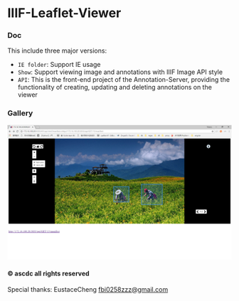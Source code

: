 # IIIF-Leaflet-Viewer

### Doc
This include three major versions:
* `IE folder`: Support IE usage
* `Show`: Support viewing image and annotations with IIIF Image API style
* `API`: This is the front-end project of the Annotation-Server, providing the functionality of creating, updating and deleting annotations on the viewer

### Gallery
![photo1](./gallery/photo1.PNG)

#### © ascdc all rights reserved
Special thanks: EustaceCheng <fbi0258zzz@gmail.com>
